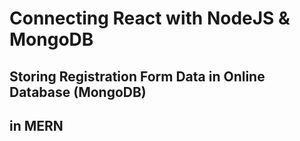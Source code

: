 # Connecting React with NodeJS & MongoDB
## Storing Registration Form Data in Online Database (MongoDB) 
## in MERN
